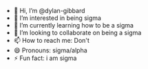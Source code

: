 - 👋 Hi, I’m @dylan-gibbard
- 👀 I’m interested in being sigma
- 🌱 I’m currently learning how to be a sigma
- 💞️ I’m looking to collaborate on being a sigma
- 📫 How to reach me: Don't
- 😄 Pronouns: sigma/alpha
- ⚡ Fun fact: i am sigma

<!---
dylan-gibbard/dylan-gibbard is a ✨ special ✨ repository because its `README.md` (this file) appears on your GitHub profile.
You can click the Preview link to take a look at your changes.
--->
